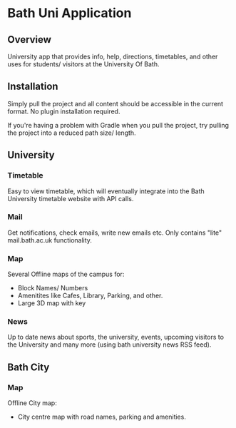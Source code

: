 # Bath Uni Application
## Overview
University app that provides info, help, directions, timetables, and other uses for students/ visitors at the University Of Bath.
## Installation
Simply pull the project and all content should be accessible in the current format. No plugin installation required.

If you're having a problem with Gradle when you pull the project, try pulling the project into a reduced path size/ length.

## University
### Timetable
Easy to view timetable, which will eventually integrate into the Bath University timetable website with API calls.
### Mail
Get notifications, check emails, write new emails etc. Only contains "lite" mail.bath.ac.uk functionality.
### Map
Several Offline maps of the campus for:
 - Block Names/ Numbers
 - Amenitites like Cafes, Library, Parking, and other.
 - Large 3D map with key
### News
Up to date news about sports, the university, events, upcoming visitors to the University and many more (using bath university news RSS feed).
## Bath City
### Map
Offline City map:
 - City centre map with road names, parking and amenities.




